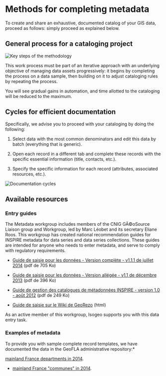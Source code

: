 # Methods for completing metadata

To create and share an exhaustive, documented catalog of your GIS data, proceed as follows: simply proceed as explained below.

## General process for a cataloging project

![Key steps of the methodology](/images/method_schema_cataloging_micro.png "Steps in a cataloging project")

This work process must be part of an iterative approach with an underlying objective of managing data assets progressively: it begins by completing the process on a data sample, then building on it to adjust cataloging rules by repeating the process.

You will see gradual gains in automation, and time allotted to the cataloging will be reduced to the maximum.

## Cycles for efficient documentation

Specifically, we advise you to proceed with your cataloging by doing the following:

1.	Select data with the most common denominators and edit this data by batch (everything that is generic).

2.	Open each record in a different tab and complete these records with the specific essential information (title, contacts, etc.).

3.	Specify the specific information for each record (attributes, associated resources, etc.).

![Documentation cycles](/images/method_schema_documentation_cycles.png "Iterations in cataloging methodology")

## Available resources

### Entry guides

The Metadata workgroup includes members of the CNIG GÃ©oSource Liaison group and Workgroup, led by Marc Léobet and its secretary Eliane Roos. This workgroup has created national recommendation guides for INSPIRE metadata for data series and data series collections. These guides are intended for anyone who needs to enter metadata, and serve to comply with regulatory requirements.

* [Guide de saisie pour les données - Version complète - v1.1.1 de juillet 2014](http://cnig.gouv.fr/wp-content/uploads/2014/07/Guide-de-saisie-des-%C3%A9l%C3%A9ments-de-m%C3%A9tadonn%C3%A9es-INSPIRE-v1.1.1.pdf) (pdf de 705 Ko)
* [Guide de saisie pour les données - Version allégée - v1.1 de décembre 2013](http://cnig.gouv.fr/wp-content/uploads/2014/01/Guide-de-saisie-des-%C3%A9l%C3%A9ments-de-m%C3%A9tadonn%C3%A9es-INSPIRE-v1.1-final-light.pdf) (pdf de 396 Ko)
* [Guide de gestion des catalogues de métadonnées INSPIRE - version 1.0 - août 2012](http://inspire.ign.fr/sites/all/files/2012-08-20_guide-catalogues-md-inspire-v1.0.pdf) (pdf de 249 Ko)

* [Guide de saisie sur le Wiki de GeoRezo](http://georezo.net/wiki/main/donnees/inspire/aide_a_la_saisie_des_metadonnees_inspire) (html)

As an active member of this workgroup, Isogeo supports you with this data entry task.

### Examples of metadata

To provide you with sample complete record templates, we have documented the data in the GeoFLA administrative repository:*

[mainland France departments in 2014](http://open.isogeo.com/s/344d51c3edfb435daf9d98d948fa207e/Sbd1w7PgqE8n7LDq3azRqNhiMHZf0/m/754209f115c040a48d43ffc262b16500).
* [mainland France "communes" in 2014](http://open.isogeo.com/s/344d51c3edfb435daf9d98d948fa207e/Sbd1w7PgqE8n7LDq3azRqNhiMHZf0/m/fa079cbb63cd4099bf249e572dbf4563).

